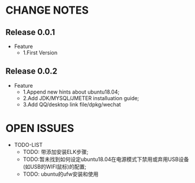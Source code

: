 # CHANGE NOTES

## Release 0.0.1
* Feature
  * 1.First Version
  
## Release 0.0.2
* Feature
  * 1.Append new hints about ubuntu18.04;
  * 2.Add JDK/MYSQL/JMETER installuation guide;
  * 3.Add QQ/desktop link file/dpkg/wechat
  
  
# OPEN ISSUES
* TODO-LIST
  * TODO: 带添加安装ELK步骤;
  * TODO:暂未找到如何设定ubuntu18.04在电源模式下禁用或弃用USB设备(如USB的WIFI鼠标)的配置;
  * TODO: ubuntu的ufw安装和使用 